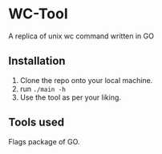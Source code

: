 # WC-Tool
A replica of unix wc command written in GO

## Installation

1. Clone the repo onto your local machine.
2. run `./main -h`
3. Use the tool as per your liking.

## Tools used
Flags package of GO.